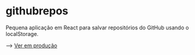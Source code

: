 # githubrepos

Pequena aplicação em React para salvar repositórios do GitHub usando o localStorage.

--> <a href="https://juanvl.github.io/githubrepos/">Ver em produção</a>
